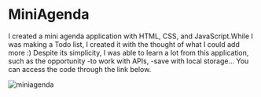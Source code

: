 # MiniAgenda
I created a mini agenda application with HTML, CSS, and JavaScript.While I was making a Todo list, I created it with the thought of what I could add more :) Despite its simplicity, I was able to learn a lot from this application, such as the opportunity
-to work with APIs,
-save with local storage...
You can access the code through the link below.

![miniagenda](https://github.com/OzgeVuralKoca/mini-agenda/assets/122672119/0d801251-8fd0-4c1f-bac2-72de489d99f7)
